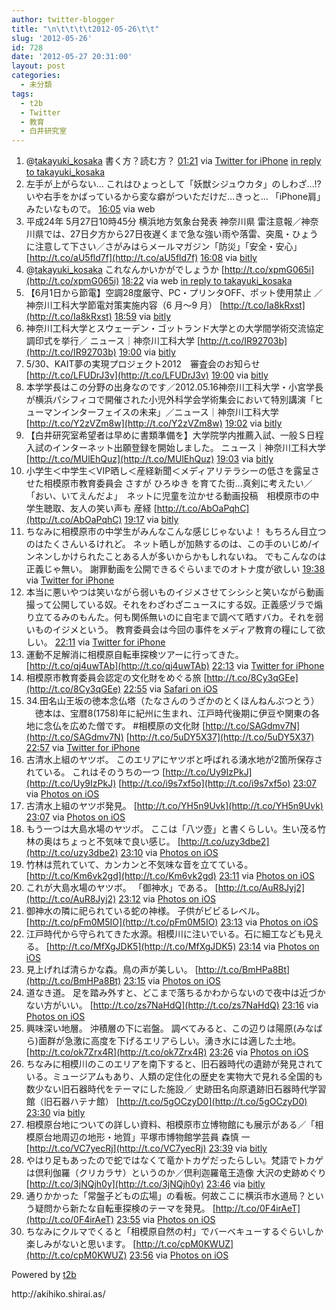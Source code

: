 ```yaml
---
author: twitter-blogger
title: "\n\t\t\t\t2012-05-26\t\t"
slug: '2012-05-26'
id: 728
date: '2012-05-27 20:31:00'
layout: post
categories:
  - 未分類
tags:
  - t2b
  - Twitter
  - 教育
  - 白井研究室
---
```


<div xmlns:georss="http://www.georss.org/georss">

1.  <span><span>@[takayuki_kosaka](http://twitter.com/takayuki_kosaka "takayuki_kosaka") 書く方？読む方？</span> <span>[<span>01:21</span>](http://twitter.com/o_ob/status/206359452360773633) <span>via [Twitter for iPhone](http://twitter.com/#!/download/iphone)</span> [in reply to takayuki_kosaka](http://twitter.com/takayuki_kosaka/status/206349712163479553)</span></span>
2.  <span><span>左手が上がらない… これはひょっとして「妖獣シジュウカタ」のしわざ…!? いや右手をかばっているから変な癖がついただけだ…きっと… 「iPhone肩」みたいなもので。</span> <span>[<span>16:05</span>](http://twitter.com/o_ob/status/206581785134501888) <span>via web</span></span></span>
3.  <span><span>平成24年 5月27日10時45分 横浜地方気象台発表 神奈川県 雷注意報／神奈川県では、27日夕方から27日夜遅くまで急な強い雨や落雷、突風・ひょうに注意して下さい／さがみはらメールマガジン「防災」「安全・安心」 [http://t.co/aU5fld7f](http://t.co/aU5fld7f)</span> <span>[<span>16:08</span>](http://twitter.com/o_ob/status/206582563463102464) <span>via [bitly](http://bitly.com)</span></span></span>
4.  <span><span>@[takayuki_kosaka](http://twitter.com/takayuki_kosaka "takayuki_kosaka") これなんかいかがでしょうか [http://t.co/xpmG065i](http://t.co/xpmG065i)</span> <span>[<span>18:22</span>](http://twitter.com/o_ob/status/206616334270873600) <span>via web</span> [in reply to takayuki_kosaka](http://twitter.com/takayuki_kosaka/status/206603406440284160)</span></span>
5.  <span><span>【6月1日から節電】空調28度厳守、PC・プリンタOFF、ポット使用禁止 ／神奈川工科大学節電対策実施内容（6 月～9 月） [http://t.co/Ia8kRxst](http://t.co/Ia8kRxst)</span> <span>[<span>18:59</span>](http://twitter.com/o_ob/status/206625685484224512) <span>via [bitly](http://bitly.com)</span></span></span>
6.  <span><span>神奈川工科大学とスウェーデン・ゴットランド大学との大学間学術交流協定調印式を挙行／ ニュース｜神奈川工科大学 [http://t.co/IR92703b](http://t.co/IR92703b)</span> <span>[<span>19:00</span>](http://twitter.com/o_ob/status/206625845308174336) <span>via [bitly](http://bitly.com)</span></span></span>
7.  <span><span>5/30、KAIT夢の実現プロジェクト2012　審査会のお知らせ[http://t.co/LFUDrJ3v](http://t.co/LFUDrJ3v)</span> <span>[<span>19:00</span>](http://twitter.com/o_ob/status/206625986215813120) <span>via [bitly](http://bitly.com)</span></span></span>
8.  <span><span>本学学長はこの分野の出身なのです／2012.05.16神奈川工科大学・小宮学長が横浜パシフィコで開催された小児外科学会学術集会において特別講演「ヒューマンインターフェイスの未来」／ニュース｜神奈川工科大学 [http://t.co/Y2zVZm8w](http://t.co/Y2zVZm8w)</span> <span>[<span>19:02</span>](http://twitter.com/o_ob/status/206626455210311680) <span>via [bitly](http://bitly.com)</span></span></span>
9.  <span><span>【白井研究室希望者は早めに書類準備を】大学院学内推薦入試、一般Ｓ日程入試のインターネット出願登録を開始しました。 ニュース｜神奈川工科大学 [http://t.co/MUlEhQuz](http://t.co/MUlEhQuz)</span> <span>[<span>19:03</span>](http://twitter.com/o_ob/status/206626620570742784) <span>via [bitly](http://bitly.com)</span></span></span>
10.  <span><span>小学生＜中学生＜VIP晒し＜産経新聞＜メディアリテラシーの低さを露呈させた相模原市教育委員会 さすが ひろゆき を育てた街…真剣に考えたい／「おい、いてえんだよ」　ネットに児童を泣かせる動画投稿　相模原市の中学生聴取、友人の笑い声も 産経 [http://t.co/AbOaPqhC](http://t.co/AbOaPqhC)</span> <span>[<span>19:17</span>](http://twitter.com/o_ob/status/206630302309822464) <span>via [bitly](http://bitly.com)</span></span></span>
11.  <span><span>ちなみに相模原市の中学生がみんなこんな感じじゃないよ！ もちろん目立つのはたくさんいるけれど。 ネット晒しが加熱するのは、この手のいじめ/インネンしかけられたことある人が多いからかもしれないね。 でもこんなのは正義じゃ無い。 謝罪動画を公開できるぐらいまでのオトナ度が欲しい</span> <span>[<span>19:38</span>](http://twitter.com/o_ob/status/206635519139004416) <span>via [Twitter for iPhone](http://twitter.com/#!/download/iphone)</span></span></span>
12.  <span><span>本当に悪いやつは笑いながら弱いものイジメさせてシシシと笑いながら動画撮って公開している奴。それをわざわざニュースにする奴。正義感ヅラで煽り立てるみのもんた。何も関係無いのに自宅まで調べて晒すバカ。それを弱いものイジメという。 教育委員会は今回の事件をメディア教育の糧にして欲しい。</span> <span>[<span>22:11</span>](http://twitter.com/o_ob/status/206673953199108098) <span>via [Twitter for iPhone](http://twitter.com/#!/download/iphone)</span></span></span>
13.  <span><span>運動不足解消に相模原自転車探検ツアーに行ってきた。 [http://t.co/qj4uwTAb](http://t.co/qj4uwTAb)</span> <span>[<span>22:13</span>](http://twitter.com/o_ob/status/206674593216339969) <span>via [Twitter for iPhone](http://twitter.com/#!/download/iphone)</span></span></span>
14.  <span><span>相模原市教育委員会認定の文化財をめぐる旅 [http://t.co/8Cy3qGEe](http://t.co/8Cy3qGEe)</span> <span>[<span>22:55</span>](http://twitter.com/o_ob/status/206685076954693632) <span>via [Safari on iOS](http://www.apple.com)</span></span></span>
15.  <span><span>34.田名山王坂の徳本念仏塔（たなさんのうざかのとくほんねんぶつとう） 　徳本は、宝暦8(1758)年に紀州に生まれ、江戸時代後期に伊豆や関東の各地に念仏を広めた僧です。 #相模原の文化財 [http://t.co/SAGdmv7N](http://t.co/SAGdmv7N) [http://t.co/5uDY5X37](http://t.co/5uDY5X37)</span> <span>[<span>22:57</span>](http://twitter.com/o_ob/status/206685633085845505) <span>via [Twitter for iPhone](http://twitter.com/#!/download/iphone)</span></span></span>
16.  <span><span>古清水上組のヤツボ。 このエリアにヤツボと呼ばれる湧水地が2箇所保存されている。 これはそのうちの一つ [http://t.co/Uy9IzPkJ](http://t.co/Uy9IzPkJ) [http://t.co/i9s7xf5o](http://t.co/i9s7xf5o)</span> <span>[<span>23:07</span>](http://twitter.com/o_ob/status/206688015265955840) <span>via [Photos on iOS](http://www.apple.com)</span></span></span>
17.  <span><span>古清水上組のヤツボ発見。 [http://t.co/YH5n9Uvk](http://t.co/YH5n9Uvk)</span> <span>[<span>23:07</span>](http://twitter.com/o_ob/status/206688164528656384) <span>via [Photos on iOS](http://www.apple.com)</span></span></span>
18.  <span><span>もう一つは大島水場のヤツボ。 ここは「八ツ壺」と書くらしい。生い茂る竹林の奥はちょっと不気味で良い感じ。 [http://t.co/uzy3dbe2](http://t.co/uzy3dbe2)</span> <span>[<span>23:10</span>](http://twitter.com/o_ob/status/206688849068437504) <span>via [Photos on iOS](http://www.apple.com)</span></span></span>
19.  <span><span>竹林は荒れていて、カンカンと不気味な音を立てている。 [http://t.co/Km6vk2gd](http://t.co/Km6vk2gd)</span> <span>[<span>23:11</span>](http://twitter.com/o_ob/status/206689067264520194) <span>via [Photos on iOS](http://www.apple.com)</span></span></span>
20.  <span><span>これが大島水場のヤツボ。 「御神水」である。 [http://t.co/AuR8Jyj2](http://t.co/AuR8Jyj2)</span> <span>[<span>23:12</span>](http://twitter.com/o_ob/status/206689299285024768) <span>via [Photos on iOS](http://www.apple.com)</span></span></span>
21.  <span><span>御神水の隣に祀られている蛇の神様。 子供がビビるレベル。 [http://t.co/pFm0M5IO](http://t.co/pFm0M5IO)</span> <span>[<span>23:13</span>](http://twitter.com/o_ob/status/206689617183903745) <span>via [Photos on iOS](http://www.apple.com)</span></span></span>
22.  <span><span>江戸時代から守られてきた水源。相模川に注いでいる。石に細工なども見える。 [http://t.co/MfXgJDK5](http://t.co/MfXgJDK5)</span> <span>[<span>23:14</span>](http://twitter.com/o_ob/status/206689880405848064) <span>via [Photos on iOS](http://www.apple.com)</span></span></span>
23.  <span><span>見上げれば清らかな森。鳥の声が美しい。 [http://t.co/BmHPa8Bt](http://t.co/BmHPa8Bt)</span> <span>[<span>23:15</span>](http://twitter.com/o_ob/status/206690046626119680) <span>via [Photos on iOS](http://www.apple.com)</span></span></span>
24.  <span><span>道なき道。 足を踏み外すと、どこまで落ちるかわからないので夜中は近づかない方がいい。 [http://t.co/zs7NaHdQ](http://t.co/zs7NaHdQ)</span> <span>[<span>23:16</span>](http://twitter.com/o_ob/status/206690286603223040) <span>via [Photos on iOS](http://www.apple.com)</span></span></span>
25.  <span><span>興味深い地層。 沖積層の下に岩盤。 調べてみると、この辺りは陽原(みなばら)面群が急激に高度を下げるエリアらしい。湧き水には適した土地。 [http://t.co/ok7Zrx4R](http://t.co/ok7Zrx4R)</span> <span>[<span>23:26</span>](http://twitter.com/o_ob/status/206692759682297856) <span>via [Photos on iOS](http://www.apple.com)</span></span></span>
26.  <span><span>ちなみに相模川のこのエリアを南下すると、旧石器時代の遺跡が発見されている。ミュージアムもあり、人類の定住化の歴史を実物大で見れる全国的も数少ない旧石器時代をテーマにした施設／ 史跡田名向原遺跡旧石器時代学習館（旧石器ハテナ館） [http://t.co/5gOCzyD0](http://t.co/5gOCzyD0)</span> <span>[<span>23:30</span>](http://twitter.com/o_ob/status/206693804751859712) <span>via [bitly](http://bitly.com)</span></span></span>
27.  <span><span>相模原台地についての詳しい資料、相模原市立博物館にも展示がある／「相模原台地周辺の地形・地質」平塚市博物館学芸員 森慎 一 [http://t.co/VC7yecRj](http://t.co/VC7yecRj)</span> <span>[<span>23:39</span>](http://twitter.com/o_ob/status/206696080841248768) <span>via [bitly](http://bitly.com)</span></span></span>
28.  <span><span>やはり足もあったので蛇ではなくて竜かトカゲだったらしい。梵語でトカゲは倶利伽羅（クリカラサ）というのか／倶利迦羅竜王造像 大沢の史跡めぐり [http://t.co/3jNQjh0y](http://t.co/3jNQjh0y)</span> <span>[<span>23:46</span>](http://twitter.com/o_ob/status/206697839785553920) <span>via [bitly](http://bitly.com)</span></span></span>
29.  <span><span>通りかかった「常盤子どもの広場」の看板。何故ここに横浜市水道局？という疑問から新たな自転車探検のテーマを発見。 [http://t.co/0F4irAeT](http://t.co/0F4irAeT)</span> <span>[<span>23:55</span>](http://twitter.com/o_ob/status/206700090407133184) <span>via [Photos on iOS](http://www.apple.com)</span></span></span>
30.  <span><span>ちなみにクルマでくると「相模原自然の村」でバーベキューするぐらいしか楽しみがないと思います。 [http://t.co/cpM0KWUZ](http://t.co/cpM0KWUZ)</span> <span>[<span>23:56</span>](http://twitter.com/o_ob/status/206700370905415680) <span>via [Photos on iOS](http://www.apple.com)</span></span></span>

</div>

Powered by [t2b](http://t2b.utilz.jp/)

<div>http://akihiko.shirai.as/</div>